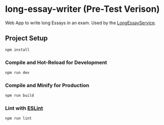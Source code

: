 # long-essay-writer (Pre-Test Verison)

Web App to write long Essays in an exam.
Used by the [LongEssayService](https://github.com/fneumann/LongEssayService).


## Project Setup

```sh
npm install
```

### Compile and Hot-Reload for Development

```sh
npm run dev
```

### Compile and Minify for Production

```sh
npm run build
```

### Lint with [ESLint](https://eslint.org/)

```sh
npm run lint
```
